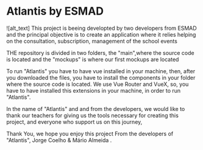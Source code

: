 # Atlantis by ESMAD

![alt_text]
This project is beeing developted by two developers from ESMAD and the principal objective is to create an application where it relies helping on the consultation, subscription, management of the school events 

THE repository is divided in two folders, the "main",where the source code is located and the "mockups" is where our first mockups are located

To run "Atlantis" you have to have vue installed in your machine, then, after you downloaded the files, you have to install the components in your folder where the source code is located. We use Vue Router and VueX, so, you have to have installed this extensions in your machine, in order to run "Atlantis".

In the name of "Atlantis" and and from the developers, we would like to thank our teachers for giving us the tools necessary for creating this project, and everyone who support us on this journey, 

Thank You, we hope you enjoy this project
From the developers of "Atlantis", Jorge Coelho & Mário Almeida .
